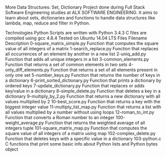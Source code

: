 More Data Structures: Set, Dictionary
Project done during Full Stack Software Engineering studies at ALX SOFTWARE ENGINEERING. It aims to learn about sets, dictionaries and functions to handle data structures like lambda, map, reduce and filter in Python.

Technologies
Python Scripts are written with Python 3.4.3
C files are compiled using gcc 4.8.4
Tested on Ubuntu 14.04 LTS
Files
Filename	Description
0-square_matrix_simple.py	Function that computes the square value of all integers of a matrix
1-search_replace.py	Function that replaces all occurrences of an element by another in a new list
2-uniq_add.py	Function that adds all unique integers in a list
3-common_elements.py	Function that returns a set of common elements in two sets
4-only_diff_elements.py	Function that returns a set of all elements present in only one set
5-number_keys.py	Function that returns the number of keys in a dictionary
6-print_sorted_dictionary.py	Function that prints a dictionary by ordered keys
7-update_dictionary.py	Function that replaces or adds key/value in a dictionary
8-simple_delete.py	Function that deletes a key in a dictionary
9-multiply_by_2.py	Function that returns a new dictionary with all values multiplied by 2
10-best_score.py	Function that returns a key with the biggest integer value
11-multiply_list_map.py	Function that returns a list with all values multiplied by a number without using loops
12-roman_to_int.py	Function that converts a Roman number to an integer
100-weight_average.py	Function that returns the weighted average of all integers tuple
101-square_matrix_map.py	Function that computes the square value of all integers of a matrix using map
102-complex_delete.py	Function that deletes keys with a specific value in a dictionary
103-python.c	C functions that print some basic info about Python lists and Python bytes object
